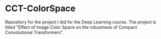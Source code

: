 # CCT-ColorSpace
Repository for the project I did for the Deep Learning course. The project is titled "Effect of Image Color Space on the robustness of Compact Convolutional Transformers".
